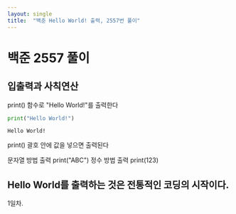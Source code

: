 ```yaml
---
layout: single
title:  "백준 Hello World! 출력, 2557번 풀이"
---
```


# 백준 2557 풀이
## 입출력과 사칙연산
print() 함수로 "Hello World!"를 출력한다


```python
print("Hello World!")
```

    Hello World!


print() 괄호 안에 값을 넣으면 출력된다

문자열 방법 출력 print("ABC")
정수 방법 출력 print(123)

## Hello World를 출력하는 것은 전통적인 코딩의 시작이다.

1일차.
